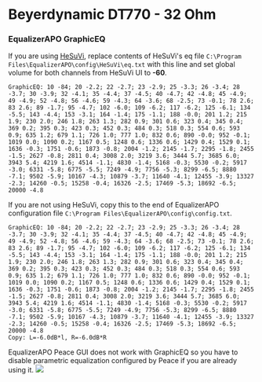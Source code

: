 # Beyerdynamic DT770 - 32 Ohm
### EqualizerAPO GraphicEQ
If you are using [HeSuVi](https://sourceforge.net/projects/hesuvi/), replace contents of HeSuVi's eq file `C:\Program Files\EqualizerAPO\config\HeSuVi\eq.txt` with this line and set global volume for both channels from HeSuVi UI to **-60**.
```
GraphicEQ: 10 -84; 20 -2.2; 22 -2.7; 23 -2.9; 25 -3.3; 26 -3.4; 28 -3.7; 30 -3.9; 32 -4.1; 35 -4.4; 37 -4.5; 40 -4.7; 42 -4.8; 45 -4.9; 49 -4.9; 52 -4.8; 56 -4.6; 59 -4.3; 64 -3.6; 68 -2.5; 73 -0.1; 78 2.6; 83 2.6; 89 -1.7; 95 -4.7; 102 -6.0; 109 -6.2; 117 -6.2; 125 -6.1; 134 -5.5; 143 -4.4; 153 -3.1; 164 -1.4; 175 -1.1; 188 -0.0; 201 1.2; 215 1.9; 230 2.0; 246 1.8; 263 1.3; 282 0.9; 301 0.6; 323 0.4; 345 0.4; 369 0.2; 395 0.3; 423 0.3; 452 0.3; 484 0.3; 518 0.3; 554 0.6; 593 0.9; 635 1.2; 679 1.1; 726 1.0; 777 1.0; 832 0.6; 890 -0.0; 952 -0.1; 1019 0.0; 1090 0.2; 1167 0.5; 1248 0.6; 1336 0.6; 1429 0.4; 1529 0.1; 1636 -0.3; 1751 -0.6; 1873 -0.8; 2004 -1.2; 2145 -1.7; 2295 -1.8; 2455 -1.5; 2627 -0.8; 2811 0.4; 3008 2.0; 3219 3.6; 3444 5.7; 3685 6.0; 3943 5.4; 4219 1.6; 4514 -1.1; 4830 -1.4; 5168 -0.3; 5530 -0.2; 5917 -3.0; 6331 -5.8; 6775 -5.5; 7249 -4.9; 7756 -5.3; 8299 -6.5; 8880 -7.1; 9502 -5.9; 10167 -4.3; 10879 -3.7; 11640 -4.1; 12455 -3.9; 13327 -2.3; 14260 -0.5; 15258 -0.4; 16326 -2.5; 17469 -5.3; 18692 -6.5; 20000 -4.8
```
If you are not using HeSuVi, copy this to the end of EqualizerAPO configuration file `C:\Program Files\EqualizerAPO\config\config.txt`.
```
GraphicEQ: 10 -84; 20 -2.2; 22 -2.7; 23 -2.9; 25 -3.3; 26 -3.4; 28 -3.7; 30 -3.9; 32 -4.1; 35 -4.4; 37 -4.5; 40 -4.7; 42 -4.8; 45 -4.9; 49 -4.9; 52 -4.8; 56 -4.6; 59 -4.3; 64 -3.6; 68 -2.5; 73 -0.1; 78 2.6; 83 2.6; 89 -1.7; 95 -4.7; 102 -6.0; 109 -6.2; 117 -6.2; 125 -6.1; 134 -5.5; 143 -4.4; 153 -3.1; 164 -1.4; 175 -1.1; 188 -0.0; 201 1.2; 215 1.9; 230 2.0; 246 1.8; 263 1.3; 282 0.9; 301 0.6; 323 0.4; 345 0.4; 369 0.2; 395 0.3; 423 0.3; 452 0.3; 484 0.3; 518 0.3; 554 0.6; 593 0.9; 635 1.2; 679 1.1; 726 1.0; 777 1.0; 832 0.6; 890 -0.0; 952 -0.1; 1019 0.0; 1090 0.2; 1167 0.5; 1248 0.6; 1336 0.6; 1429 0.4; 1529 0.1; 1636 -0.3; 1751 -0.6; 1873 -0.8; 2004 -1.2; 2145 -1.7; 2295 -1.8; 2455 -1.5; 2627 -0.8; 2811 0.4; 3008 2.0; 3219 3.6; 3444 5.7; 3685 6.0; 3943 5.4; 4219 1.6; 4514 -1.1; 4830 -1.4; 5168 -0.3; 5530 -0.2; 5917 -3.0; 6331 -5.8; 6775 -5.5; 7249 -4.9; 7756 -5.3; 8299 -6.5; 8880 -7.1; 9502 -5.9; 10167 -4.3; 10879 -3.7; 11640 -4.1; 12455 -3.9; 13327 -2.3; 14260 -0.5; 15258 -0.4; 16326 -2.5; 17469 -5.3; 18692 -6.5; 20000 -4.8
Copy: L=-6.0dB*l, R=-6.0dB*R
```
EqualizerAPO Peace GUI does not work with GraphicEQ so you have to disable parametric equalization configured by Peace if you are already using it.
![](https://raw.githubusercontent.com/jaakkopasanen/AutoEq/master/results/SBAF-Serious/headphoncecom/onear/Beyerdynamic%20DT770%20-%2032%20Ohm/Beyerdynamic%20DT770%20-%2032%20Ohm.png)
